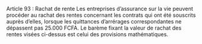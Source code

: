 Article 93 : Rachat de rente
Les entreprises d’assurance sur la vie peuvent procéder au rachat des rentes concernant les contrats qui ont été souscrits auprès d’elles, lorsque les quittances d’arrérages correspondantes ne dépassent pas 25.000 FCFA. Le barème fixant la valeur de rachat des rentes visées ci-dessus est celui des provisions mathématiques.